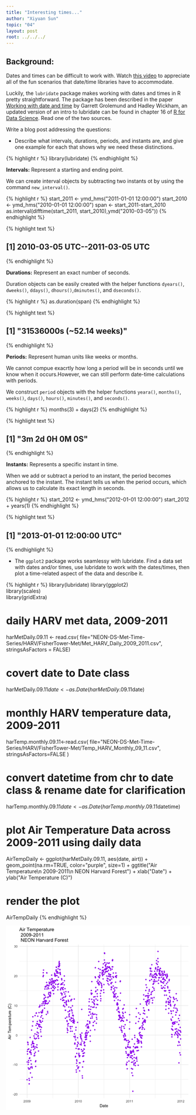 ```yaml
---
title: "Interesting times..."
author: "Xiyuan Sun"
topic: "04"
layout: post
root: ../../../
---
```



## Background:

Dates and times can be difficult to work with. Watch [this video](https://www.youtube.com/watch?v=-5wpm-gesOY) to appreciate all of the fun scenarios that date/time libraries have to accommodate. 

Luckily, the `lubridate` package makes working with dates and times in R pretty straightforward. The package has been described in the paper [Working with date and time](http://www.jstatsoft.org/v40/i03/) by Garrett Grolemund and Hadley Wickham, an updated version of an intro to lubridate can be found in chapter 16 of [R for Data Science](https://r4ds.had.co.nz/dates-and-times.html). Read one of the two sources.

Write a blog post addressing the questions:


- Describe what intervals, durations, periods, and instants are, and give one example for each that shows why we need these distinctions.


{% highlight r %}
library(lubridate)
{% endhighlight %}


**Intervals:** Represent a starting and ending point.

We can create interval objects by subtracting two instants ot by using the command `new_interval()`.

{% highlight r %}
start_2011 <- ymd_hms("2011-01-01 12:00:00")
start_2010 <- ymd_hms("2010-01-01 12:00:00")
span <- start_2011-start_2010
as.interval(difftime(start_2011, start_2010),ymd("2010-03-05"))
{% endhighlight %}



{% highlight text %}
## [1] 2010-03-05 UTC--2011-03-05 UTC
{% endhighlight %}

**Durations:** Represent an exact number of seconds.

Duration objects can be easily created with the helper functions `dyears()`, `dweeks()`, `ddays()`, `dhours()`,`dminutes()`, and `dseconds()`.

{% highlight r %}
as.duration(span)
{% endhighlight %}



{% highlight text %}
## [1] "31536000s (~52.14 weeks)"
{% endhighlight %}


**Periods:** Represent human units like weeks or months.

We cannot compue exacrtly how long a period will be in seconds until we know when it occurs.However, we can still perform date-time calculations with periods.

We construct `period` objects with the helper functions `yeara()`, `months()`, `weeks()`, `days()`, `hours()`, `minutes()`, and `seconds()`.


{% highlight r %}
months(3) + days(2)
{% endhighlight %}



{% highlight text %}
## [1] "3m 2d 0H 0M 0S"
{% endhighlight %}



**Instants:** Represents a specific instant in time.

When we add or subtract a period to an instant, the period becomes anchored to the instant. The instant tells us when the period occurs, which allows us to calculate its exact length in seconds.


{% highlight r %}
start_2012 <- ymd_hms("2012-01-01 12:00:00")
start_2012 + years(1)
{% endhighlight %}



{% highlight text %}
## [1] "2013-01-01 12:00:00 UTC"
{% endhighlight %}



- The `ggplot2` package works seamlessy with lubridate. Find a data set with dates and/or times, use lubridate to work with the dates/times, then plot a time-related aspect of the data and describe it.  



{% highlight r %}
library(lubridate) 
library(ggplot2)  
library(scales)   
library(gridExtra) 

# daily HARV met data, 2009-2011
harMetDaily.09.11 <- read.csv(
  file="NEON-DS-Met-Time-Series/HARV/FisherTower-Met/Met_HARV_Daily_2009_2011.csv",
  stringsAsFactors = FALSE)

# covert date to Date class
harMetDaily.09.11$date <- as.Date(harMetDaily.09.11$date)

# monthly HARV temperature data, 2009-2011
harTemp.monthly.09.11<-read.csv(
  file="NEON-DS-Met-Time-Series/HARV/FisherTower-Met/Temp_HARV_Monthly_09_11.csv",
  stringsAsFactors=FALSE
  )

# convert datetime from chr to date class & rename date for clarification
harTemp.monthly.09.11$date <- as.Date(harTemp.monthly.09.11$datetime)

# plot Air Temperature Data across 2009-2011 using daily data
AirTempDaily <- ggplot(harMetDaily.09.11, aes(date, airt)) +
           geom_point(na.rm=TRUE, color="purple", size=1) + 
           ggtitle("Air Temperature\n 2009-2011\n NEON Harvard Forest") +
           xlab("Date") + ylab("Air Temperature (C)")

# render the plot
AirTempDaily
{% endhighlight %}

![center](../figure/04/XiyuanSun/unnamed-chunk-6-1.png)




